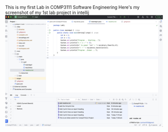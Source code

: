 This is my first Lab in COMP3111 Software Engineering
Here's my screenshot of my 1st lab project in intellij
![](Screenshot.png)